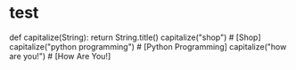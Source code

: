 # test
def capitalize(String):
    return String.title()
capitalize("shop") # [Shop]
capitalize("python programming") # [Python Programming]
capitalize("how are you!") # [How Are You!]
